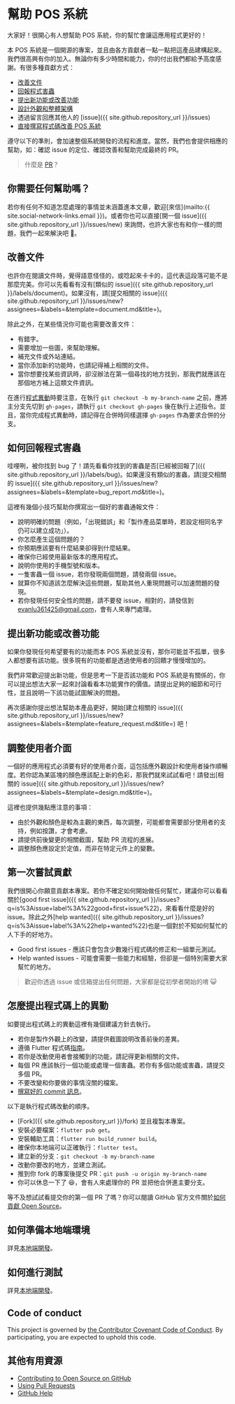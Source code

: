 # 幫助 POS 系統

大家好！很開心有人想幫助 POS 系統，你的幫忙會讓這應用程式更好的！

本 POS 系統是一個開源的專案，並且由各方貢獻者一點一點把這產品建構起來。我們很高興有你的加入。無論你有多少時間和能力，你的付出我們都給予高度感謝。有很多種貢獻方式：

- [改善文件](#改善文件)
- [回報程式害蟲](#如何回報程式害蟲)
- [提出新功能或改善功能](#提出新功能或改善功能)
- [設計外觀和整體架構](#調整使用者介面)
- 透過留言回應其他人的 [issue]({{ site.github.repository_url }}/issues)
- [直接撰寫程式碼改善 POS 系統](#怎麼提出程式碼上的異動)

遵守以下的準則，會加速整個系統開發的流程和進度。當然，我們也會提供相應的幫助，如：確認 issue 的定位、確認改善和幫助完成最終的 PR。

> 什麼是 [PR](https://gitbook.tw/chapters/github/pull-request.html)？

## 你需要任何幫助嗎？

若你有任何不知道怎麼處理的事情並未涵蓋進本文章，歡迎[來信](mailto:{{ site.social-network-links.email }})。或者你也可以直接[開一個 issue]({{ site.github.repository_url }}/issues/new) 來詢問，也許大家也有和你一樣的問題，我們一起來解決吧 😬。

## 改善文件

也許你在閱讀文件時，覺得語意怪怪的，或唸起來卡卡的，這代表這段落可能不是那麼完美。你可以先看看有沒有[類似的 issue]({{ site.github.repository_url }}/labels/document)。如果沒有，請[提交相關的 issue]({{ site.github.repository_url }}/issues/new?assignees=&labels=&template=document.md&title=)。

除此之外，在某些情況你可能也需要改善文件：

- 有錯字。
- 需要增加一些圖，來幫助理解。
- 補充文件或外站連結。
- 當你添加新的功能時，也請記得補上相關的文件。
- 當你想要找某些資訊時，卻沒辦法在第一個尋找的地方找到，那我們就應該在那個地方補上這類文件資訊。

在進行[程式異動](#怎麼提出程式碼上的異動)時要注意，在執行 `git checkout -b my-branch-name` 之前，應將主分支先切到 `gh-pages`，請執行 `git checkout gh-pages` 後在執行上述指令。並且，當你完成程式異動時，請記得在合併時同樣選擇 `gh-pages` 作為要求合併的分支。

## 如何回報程式害蟲

哇哩咧，被你找到 bug 了！請先看看你找到的害蟲是否[已經被回報了]({{ site.github.repository_url }}/labels/bug)。如果還沒有類似的害蟲，請[提交相關的 issue]({{ site.github.repository_url }}/issues/new?assignees=&labels=&template=bug_report.md&title=)。

這裡有幾個小技巧幫助你撰寫出一個好的害蟲通報文件：

- 說明明確的問題（例如，「出現錯誤」和「製作產品菜單時，若設定相同名字仍可以建立成功」）。
- 你怎麼產生這個問題的？
- 你預期應該要有什麼結果卻得到什麼結果。
- 確保你已經使用最新版本的應用程式。
- 說明你使用的手機型號和版本。
- 一隻害蟲一個 issue，若你發現兩個問題，請發兩個 issue。
- 就算你不知道該怎麼解決這些問題，幫助其他人重現問題可以加速問題的發現。
- 若你發現任何安全性的問題，請不要發 issue，相對的，請發信到 <evanlu361425@gmail.com>，會有人來專門處理。

## 提出新功能或改善功能

如果你發現任何希望要有的功能而本 POS 系統並沒有，那你可能並不孤單，很多人都想要有該功能。很多現有的功能都是透過使用者的回饋才慢慢增加的。

我們非常歡迎提出新功能，但是思考一下是否該功能和 POS 系統是有關係的，你可以提出想法大家一起來討論看看本功能實作的價值。請提出足夠的細節和可行性，並且說明一下該功能試圖解決的問題。

再次感謝你提出想法幫助本產品更好，開始[建立相關的 issue]({{ site.github.repository_url }}/issues/new?assignees=&labels=&template=feature_request.md&title=) 吧！

## 調整使用者介面

一個好的應用程式必須要有好的使用者介面，這包括應外觀設計和使用者操作順暢度。若你認為某區塊的顏色應該配上新的色彩，那我們就來試試看吧！請發出[相關的 issue]({{ site.github.repository_url }}/issues/new?assignees=&labels=&template=design.md&title=)。

這裡也提供幾點應注意的事項：

- 由於外觀和顏色是較為主觀的東西，每次調整，可能都會需要部分使用者的支持，例如按讚，才會考慮。
- 請提供前後變更的相關截圖，幫助 PR 流程的進展。
- 調整顏色應設定於定值，而非在特定元件上的變數。

## 第一次嘗試貢獻

我們很開心你願意貢獻本專案。若你不確定如何開始做任何幫忙，建議你可以看看關於[good first issue]({{ site.github.repository_url }}/issues?q=is%3Aissue+label%3A%22good+first+issue%22)，來看看什麼是好的 issue。除此之外[help wanted]({{ site.github.repository_url }}/issues?q=is%3Aissue+label%3A%22help+wanted%22)也是一個對於不知如何幫忙的人下手的好地方。

- Good first issues - 應該只會包含少數幾行程式碼的修正和一組單元測試。
- Help wanted issues - 可能會需要一些能力和經驗，但卻是一個特別需要大家幫忙的地方。

> 歡迎你透過 issue 或信箱提出任何問題，大家都是從初學者開始的唷 😺

## 怎麼提出程式碼上的異動

如要提出程式碼上的異動這裡有幾個建議方針去執行。

- 若你是製作外觀上的改變，請提供截圖說明改善前後的差異。
- 遵循 Flutter 程式碼[指南](https://github.com/flutter/flutter/wiki/Style-guide-for-Flutter-repo)。
- 若你是改動使用者會接觸到的功能，請記得更新相關的文件。
- 每個 PR 應該執行一個功能或處理一個害蟲。若你有多個功能或害蟲，請提交多個 PR。
- 不要改變和你要做的事情沒關的檔案。
- [撰寫好的 commit 訊息](https://tbaggery.com/2008/04/19/a-note-about-git-commit-messages.html)。

以下是執行程式碼改動的順序。

- [Fork]({{ site.github.repository_url }}/fork) 並且複製本專案。
- 安裝必要檔案：`flutter pub get`。
- 安裝輔助工具：`flutter run build_runner build`。
- 確保你本地端可以正確執行：`flutter test`。
- 建立新的分支：`git checkout -b my-branch-name`
- 改動你要改的地方，並建立測試。
- 推到你 fork 的專案後提交 PR：`git push -u origin my-branch-name`
- 你可以休息一下了 😆，會有人來處理你的 PR 並把他合併進主要分支。

等不及想試試看提交你的第一個 PR 了嗎？你可以閱讀 GitHub 官方文件關於[如何貢獻 Open Source](https://egghead.io/series/how-to-contribute-to-an-open-source-project-on-github)。

## 如何準備本地端環境

詳見[本地端開發](../maintenance/development.md)。

## 如何進行測試

詳見[本地端開發](../maintenance/development.md)。

## Code of conduct

This project is governed by [the Contributor Covenant Code of Conduct](../CODE_OF_CONDUCT.md).
By participating, you are expected to uphold this code.

## 其他有用資源

- [Contributing to Open Source on GitHub](https://guides.github.com/activities/contributing-to-open-source/)
- [Using Pull Requests](https://help.github.com/articles/using-pull-requests/)
- [GitHub Help](https://help.github.com)
